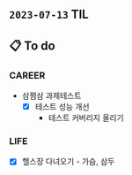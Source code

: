 ## `2023-07-13` TIL

## 📋 To do

### CAREER

- 삼쩜삼 과제테스트
  - [x] 테스트 성능 개선
    - 테스트 커버리지 올리기

### LIFE

- [x] 헬스장 다녀오기 - 가슴, 삼두